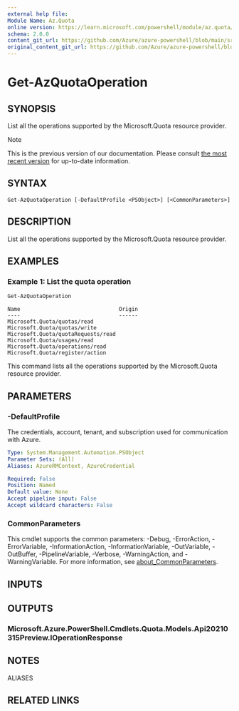 ```yaml
---
external help file:
Module Name: Az.Quota
online version: https://learn.microsoft.com/powershell/module/az.quota/get-azquotaoperation
schema: 2.0.0
content_git_url: https://github.com/Azure/azure-powershell/blob/main/src/Quota/help/Get-AzQuotaOperation.md
original_content_git_url: https://github.com/Azure/azure-powershell/blob/main/src/Quota/help/Get-AzQuotaOperation.md
---
```


# Get-AzQuotaOperation

## SYNOPSIS
List all the operations supported by the Microsoft.Quota resource provider.

> [!NOTE]
>This is the previous version of our documentation. Please consult [the most recent version](/powershell/module/az.quota/get-azquotaoperation) for up-to-date information.

## SYNTAX

```
Get-AzQuotaOperation [-DefaultProfile <PSObject>] [<CommonParameters>]
```

## DESCRIPTION
List all the operations supported by the Microsoft.Quota resource provider.

## EXAMPLES

### Example 1: List the quota operation
```powershell
Get-AzQuotaOperation
```

```output
Name                               Origin
----                               ------
Microsoft.Quota/quotas/read
Microsoft.Quota/quotas/write
Microsoft.Quota/quotaRequests/read
Microsoft.Quota/usages/read
Microsoft.Quota/operations/read
Microsoft.Quota/register/action
```

This command lists all the operations supported by the Microsoft.Quota resource provider.

## PARAMETERS

### -DefaultProfile
The credentials, account, tenant, and subscription used for communication with Azure.

```yaml
Type: System.Management.Automation.PSObject
Parameter Sets: (All)
Aliases: AzureRMContext, AzureCredential

Required: False
Position: Named
Default value: None
Accept pipeline input: False
Accept wildcard characters: False
```

### CommonParameters
This cmdlet supports the common parameters: -Debug, -ErrorAction, -ErrorVariable, -InformationAction, -InformationVariable, -OutVariable, -OutBuffer, -PipelineVariable, -Verbose, -WarningAction, and -WarningVariable. For more information, see [about_CommonParameters](http://go.microsoft.com/fwlink/?LinkID=113216).

## INPUTS

## OUTPUTS

### Microsoft.Azure.PowerShell.Cmdlets.Quota.Models.Api20210315Preview.IOperationResponse

## NOTES

ALIASES

## RELATED LINKS

